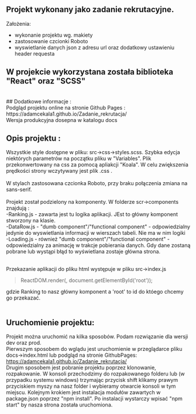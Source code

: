 ## Projekt wykonany jako zadanie rekrutacyjne. <br/>
Założenia:<br/>

- wykonanie projektu wg. makiety
- zastosowanie czcionki Roboto
- wyswietlanie danych json z adresu url oraz dodatkowy ustawieniu header requesta


## W projekcie wykorzystana została biblioteka "React" oraz "SCSS"
<br/>
## Dodatkowe informacje : <br/>
Podgląd projektu online na stronie Github Pages : https://adamcekala1.github.io/Zadanie_rekrutacja/
<br/>
Wersja produkcyjna dosepna w katalogu docs 
<br/>

## Opis projektu : <br/>
Wszystkie style dostępne w pliku: src->css->styles.scss. Szybka edycja niektórych parametrów na początku pliku w "Variables". Plik przekonwertowany na css za pomocą apliakcji "Koala". W celu zwiększenia prędkości strony wczytywany jest plik .css .
<br/><br/>
W stylach zastosowana czcionka Roboto, przy braku połączenia zmiana na sans-serif.
<br/><br/>
Projekt został podzielony na komponenty. W folderze scr->components znajdują : <br/>
-Ranking.js - zawarta jest tu logika aplikacji. JEst to główny komponent stworzony na klasie.<br/>
-DataRow.js - "dumb component"/"functional component" - odpowiedzialny jedynie do wyswietlania informacji w wierszach tabeli. Nie ma w nim logiki<br/>
-Loading.js - również "dumb component"/"functional component" - odpowiedzialny za animację w trakcje pobierania danych. Gdy dane zostaną pobrane lub wystąpi błąd to wyświetlana zostaje główna strona.<br/><br/>


Przekazanie aplikacji do pliku html występuje w pliku src->index.js
>ReactDOM.render(<Ranking />, document.getElementById('root'));

gdzie Ranking to nasz główny komponent a 'root' to id do któego chcemy go przekazać.
<br/><br/>

## Uruchomienie projektu:<br/>
Projekt można uruchomić na kilka sposobów. Podam rozwiązanie dla wersji dev oraz prod.<br/>
Pierwszym sposobem do wglądu jest uruchomienie w przeglądarce pliku docs->index.html lub podgląd na stronie GithubPages: https://adamcekala1.github.io/Zadanie_rekrutacja/ <br/>
Drugim sposobem jest pobranie projektu poprzez klonowanie, rozpakowanie. W konsoli przechodzimy do rozpakowanego folderu lub (w przypadku systemu windows) trzymając przycisk shift klikamy prawym przyciskiem myszy na nasz folder i wybieramy otwarcie konsoli w tym miejscu. Kolejnym krokiem jest instalacja modułów zawartych w package.json poprzez "npm install". Po instalacji wystarczy wpisać "npm start" by nasza strona została uruchomiona.
<br/><br/>

